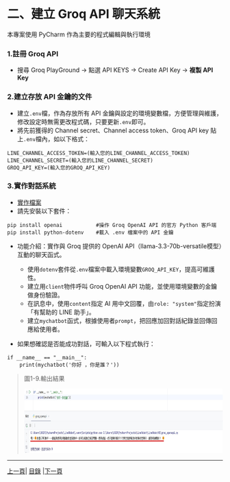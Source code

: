 # 二、建立 Groq API 聊天系統
本專案使用 PyCharm 作為主要的程式編輯與執行環境

### 1.註冊 Groq API
* 搜尋 Groq PlayGround → 點選 API KEYS → Create API Key → **複製 API Key**

### 2.建立存放 API 金鑰的文件
* 建立`.env`檔，作為存放所有 API 金鑰與設定的環境變數檔，方便管理與維護，修改設定時無需更改程式碼，只要更新`.env`即可。
* 將先前獲得的 Channel secret、Channel access token、Groq API key 貼上`.env`檔內，如以下格式：

```
LINE_CHANNEL_ACCESS_TOKEN=(輸入您的LINE_CHANNEL_ACCESS_TOKEN)
LINE_CHANNEL_SECRET=(輸入您的LINE_CHANNEL_SECRET)
GROQ_API_KEY=(輸入您的GROQ_API_KEY)
```

### 3.實作對話系統
- [實作檔案](Code/groq_openapi.py)
- 請先安裝以下套件：
```
pip install openai           #操作 Groq OpenAI API 的官方 Python 客戶端
pip install python-dotenv    #載入 .env 檔案中的 API 金鑰
```
- 功能介紹：實作與 Groq 提供的 OpenAI API（llama-3.3-70b-versatile模型）互動的聊天函式。

    - 使用`dotenv`套件從`.env`檔案中載入環境變數`GROQ_API_KEY`，提高可維護性。
    - 建立用`client`物件呼叫 Groq OpenAI API 功能，並使用環境變數的金鑰做身份驗證。
    - 在訊息中，使用`content`指定 AI 用中文回覆，由`role: "system"`指定扮演「有幫助的 LINE 助手」。
    - 建立`mychatbot`函式，根據使用者`prompt`，把回應加回對話紀錄並回傳回應給使用者。


* 如果想確認是否能成功對話，可輸入以下程式執行：
```
if __name__ == "__main__":
    print(mychatbot('你好 ，你是誰？'))
```

>圖1-9.輸出結果
>
><img src="Photos/RAG_07.jpg" alt="RAG流程圖" width="900" height="150"/>

---

[上一頁](STEP_1.md)| [目錄](README.md) |[下一頁](STEP_3.md)
